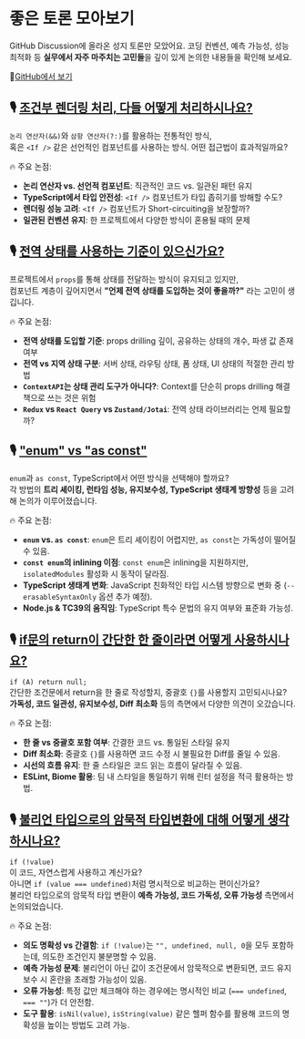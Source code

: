 # 좋은 토론 모아보기

GitHub Discussion에 올라온 성지 토론만 모았어요.
코딩 컨벤션, 예측 가능성, 성능 최적화 등 **실무에서 자주 마주치는 고민들**을 깊이 있게 논의한 내용들을 확인해 보세요.

🔗[GitHub에서 보기](https://github.com/toss/frontend-fundamentals/discussions?discussions_q=is%3Aopen+label%3A%22%EC%84%B1%EC%A7%80+%E2%9B%B2%22)

## 🎙️ [조건부 렌더링 처리, 다들 어떻게 처리하시나요?](https://github.com/toss/frontend-fundamentals/discussions/4)

`논리 연산자(&&)`와 `삼항 연산자(?:)`를 활용하는 전통적인 방식,<br/>
혹은 `<If />` 같은 선언적인 컴포넌트를 사용하는 방식. 어떤 접근법이 효과적일까요?

🔥 주요 논점:

- **논리 연산자 vs. 선언적 컴포넌트**: 직관적인 코드 vs. 일관된 패턴 유지
- **TypeScript에서 타입 안전성**: `<If />` 컴포넌트가 타입 좁히기를 방해할 수도?
- **렌더링 성능 고려**: `<If />` 컴포넌트가 Short-circuiting을 보장할까?
- **일관된 컨벤션 유지**: 한 프로젝트에서 다양한 방식이 혼용될 때의 문제

## 🎙️ [전역 상태를 사용하는 기준이 있으신가요?](https://github.com/toss/frontend-fundamentals/discussions/5)

프로젝트에서 `props`를 통해 상태를 전달하는 방식이 유지되고 있지만,  
컴포넌트 계층이 깊어지면서 **"언제 전역 상태를 도입하는 것이 좋을까?"** 라는 고민이 생깁니다.

🔥 주요 논점:

- **전역 상태를 도입할 기준**: props drilling 깊이, 공유하는 상태의 개수, 파생 값 존재 여부
- **전역 vs 지역 상태 구분**: 서버 상태, 라우팅 상태, 폼 상태, UI 상태의 적절한 관리 방법
- **`ContextAPI`는 상태 관리 도구가 아니다?**: Context를 단순히 props drilling 해결책으로 쓰는 것은 위험
- **`Redux` vs `React Query` vs `Zustand/Jotai`**: 전역 상태 라이브러리는 언제 필요할까?

## 🎙️ ["enum" vs "as const"](https://github.com/toss/frontend-fundamentals/discussions/6)

`enum`과 `as const`, TypeScript에서 어떤 방식을 선택해야 할까요?  
각 방법의 **트리 셰이킹, 런타임 성능, 유지보수성, TypeScript 생태계 방향성** 등을 고려해 논의가 이루어졌습니다.

🔥 주요 논점:

- **`enum` vs. `as const`**: `enum`은 트리 셰이킹이 어렵지만, `as const`는 가독성이 떨어질 수 있음.
- **`const enum`의 inlining 이점**: `const enum`은 inlining을 지원하지만, `isolatedModules` 활성화 시 동작이 달라짐.
- **TypeScript 생태계 변화**: JavaScript 친화적인 타입 시스템 방향으로 변화 중 (`--erasableSyntaxOnly` 옵션 추가 예정).
- **Node.js & TC39의 움직임**: TypeScript 특수 문법의 유지 여부와 표준화 가능성.

## 🎙️ [if문의 return이 간단한 한 줄이라면 어떻게 사용하시나요?](https://github.com/toss/frontend-fundamentals/discussions/41)

`if (A) return null;`  
간단한 조건문에서 return을 한 줄로 작성할지, 중괄호 `{}`를 사용할지 고민되시나요?  
**가독성, 코드 일관성, 유지보수성, Diff 최소화** 등의 측면에서 다양한 의견이 오갔습니다.

🔥 주요 논점:

- **한 줄 vs 중괄호 포함 여부**: 간결한 코드 vs. 통일된 스타일 유지
- **Diff 최소화**: 중괄호 `{}`를 사용하면 코드 수정 시 불필요한 Diff를 줄일 수 있음.
- **시선의 흐름 유지**: 한 줄 스타일은 코드 읽는 흐름이 달라질 수 있음.
- **ESLint, Biome 활용**: 팀 내 스타일을 통일하기 위해 린터 설정을 적극 활용하는 방법.

## 🎙️ [불리언 타입으로의 암묵적 타입변환에 대해 어떻게 생각하시나요?](https://github.com/toss/frontend-fundamentals/discussions/21)

`if (!value)`  
이 코드, 자연스럽게 사용하고 계신가요?  
아니면 `if (value === undefined)`처럼 명시적으로 비교하는 편이신가요?  
불리언 타입으로의 암묵적 타입 변환이 **예측 가능성, 코드 가독성, 오류 가능성** 측면에서 논의되었습니다.

🔥 주요 논점:

- **의도 명확성 vs 간결함**: `if (!value)`는 `"", undefined, null, 0`을 모두 포함하는데, 의도한 조건인지 불분명할 수 있음.
- **예측 가능성 문제**: 불리언이 아닌 값이 조건문에서 암묵적으로 변환되면, 코드 유지보수 시 혼란을 초래할 가능성이 있음.
- **오류 가능성**: 특정 값만 체크해야 하는 경우에는 명시적인 비교 (`=== undefined`, `=== ""`)가 더 안전함.
- **도구 활용**: `isNil(value)`, `isString(value)` 같은 헬퍼 함수를 활용해 코드의 명확성을 높이는 방법도 고려 가능.
